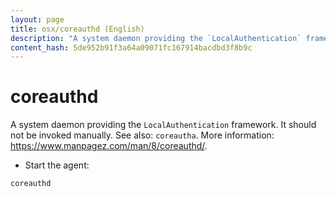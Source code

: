 ```yaml
---
layout: page
title: osx/coreauthd (English)
description: "A system daemon providing the `LocalAuthentication` framework."
content_hash: 5de952b91f3a64a09071fc167914bacdbd3f8b9c
---
```

# coreauthd

A system daemon providing the `LocalAuthentication` framework.
It should not be invoked manually. See also: `coreautha`.
More information: <https://www.manpagez.com/man/8/coreauthd/>.

- Start the agent:

`coreauthd`
